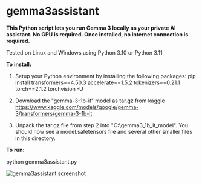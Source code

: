 # gemma3assistant

**This Python script lets you run Gemma 3 locally as your private AI assistant. No GPU is required.  Once installed, no internet connection is required.**

Tested on Linux and Windows using Python 3.10 or Python 3.11

**To install:**

1. Setup your Python environment by installing the following packages:
pip install transformers==4.50.3 accelerate==1.5.2 tokenizers==0.21.1 torch==2.1.2 torchvision -U

2. Download the "gemma-3-1b-it" model as tar.gz from kaggle
https://www.kaggle.com/models/google/gemma-3/transformers/gemma-3-1b-it

3. Unpack the tar.gz file from step 2 into "C:\gemma3_1b_it_model".  You should now see a model.safetensors file and several other smaller files in this directory.

**To run:**

python gemma3assistant.py

![gemma3assistant screenshot](https://github.com/user-attachments/assets/aa3f4a7e-bfb7-4618-9dad-8b513e904b56)
